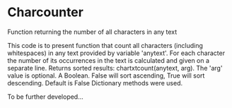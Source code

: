 # Charcounter
Function returning the number of all characters in any text

This code is to present function that count all characters (including whitespaces) in any text provided by variable 'anytext'.
For each character the number of its occurrences in the text is calculated and given on a separate line.
Returns sorted results: chartxtcount(anytext, arg).
The 'arg' value is optional. A Boolean. False will sort ascending, True will sort descending. Default is False
Dictionary methods were used.

To be further developed...

